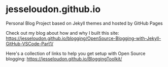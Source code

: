 # jesseloudon.github.io
Personal Blog Project based on Jekyll themes and hosted by GitHub Pages

Check out my blog about how and why I built this site:
https://jesseloudon.github.io/blogging/OpenSource-Blogging-with-Jekyll-GitHub-VSCode-Part1/

Here's a collection of links to help you get setup with Open Source blogging: 
https://jesseloudon.github.io/BloggingToolkit/
